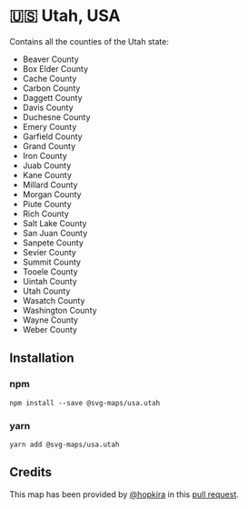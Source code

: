 # 🇺🇸 Utah, USA

Contains all the counties of the Utah state:
* Beaver County
* Box Elder County
* Cache County
* Carbon County
* Daggett County
* Davis County
* Duchesne County
* Emery County
* Garfield County
* Grand County
* Iron County
* Juab County
* Kane County
* Millard County
* Morgan County
* Piute County
* Rich County
* Salt Lake County
* San Juan County
* Sanpete County
* Sevier County
* Summit County
* Tooele County
* Uintah County
* Utah County
* Wasatch County
* Washington County
* Wayne County
* Weber County

## Installation

### npm

`npm install --save @svg-maps/usa.utah`

### yarn

`yarn add @svg-maps/usa.utah`

## Credits

This map has been provided by [@hopkira](https://github.com/hopkira) in this [pull request](https://github.com/VictorCazanave/react-svg-map/pull/14).
